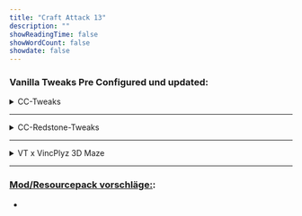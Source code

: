 ```yaml
---
title: "Craft Attack 13"
description: ""
showReadingTime: false
showWordCount: false
showdate: false
---
```


### Vanilla Tweaks Pre Configured und updated:

<details class="details-text">
  <summary>CC-Tweaks</summary>

- HDShieldBanners
- UnobtrusiveRain
- UnobtrusiveSnow
- LowerShield
- LowerFire
- OreBorders
- UniquePaintingItems
- UniversalLushGrass

<a href="https://vanillatweaks.net/share#rjk0CF" download="CC-Tweaks">Download</a>

</details>

<hr class="my-custom-hr">

<details class="details-text">
  <summary>CC-Redstone-Tweaks</summary>

-	DirectionalDispensersDroppers
-	BetterObservers
-	StickyPistonSides
-	DirectionalHoppers


<a href="https://vanillatweaks.net/share#b4FnQj" download="CC-Redstone-Tweaks">Download</a>

</details>

<hr class="my-custom-hr">

<details class="details-text">
  <summary>VT x VincPlyz 3D Maze</summary>

- 3D Mace by VanillaTweaks
- Macht das Mace icon 2D

<a href="/vinc-custom-changelog.github.io/file_share/minecraft_panorama_rp_template.zip" download="VT x VincPlyz 3D Maze">Download</a>

</details>

<hr class="my-custom-hr">

<lb>


### [Mod/Resourcepack vorschläge:](https://modrinth.com/collection/bs4J6Xoy):

- 

